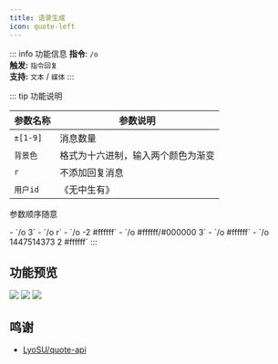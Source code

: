 ```yaml
---
title: 语录生成
icon: quote-left
---
```


::: info 功能信息
**指令**: `/o`  
**触发:** `指令回复`   
**支持:** `文本` / `媒体`
<Badge text="指令映射✅"/> <Badge text="REPL模式✅"/>
:::

::: tip 功能说明

| 参数名称     | 参数说明              |
|----------|-------------------|
| `±[1-9]` | 消息数量              |
| `背景色`    | 格式为十六进制，输入两个颜色为渐变 |
| `r`      | 不添加回复消息           |
| `用户id`   | 《无中生有》            |

参数顺序随意

<Badge text="指令示例:" type="tip"/>
- `/o 3`
- `/o r`
- `/o -2 #ffffff`
- `/o #ffffff/#000000 3`
- `/o #ffffff`
- `/o 1447514373 2 #ffffff`
:::

## 功能预览

![](https://img.155155155.xyz/i/2024/03/6608fdc553979.webp)
![](https://img.155155155.xyz/i/2024/03/6608fddc5d2b2.webp)
![](https://img.155155155.xyz/i/2024/03/6608fe1bba6f9.webp)

## 鸣谢

- [LyoSU/quote-api](https://github.com/LyoSU/quote-api)
